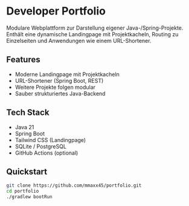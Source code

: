 # Developer Portfolio

Modulare Webplattform zur Darstellung eigener Java-/Spring-Projekte. Enthält eine dynamische Landingpage mit Projektkacheln, Routing zu Einzelseiten und Anwendungen wie einem URL-Shortener.

## Features

- Moderne Landingpage mit Projektkacheln
- URL-Shortener (Spring Boot, REST)
- Weitere Projekte folgen modular
- Sauber strukturiertes Java-Backend

## Tech Stack

- Java 21
- Spring Boot
- Tailwind CSS (Landingpage)
- SQLite / PostgreSQL
- GitHub Actions (optional)

## Quickstart

```bash
git clone https://github.com/mmaxx45/portfolio.git
cd portfolio
./gradlew bootRun
